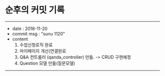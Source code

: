 # 순후의 커밋 기록

---------------------

- date : 2018-11-20
- commit msg : "sunu 1120"
- content
    1. 수업신청로직 완료
    2. 마이페이지 개선(연결완료
    3. Q&A 컨트롤러 (qanda_controller) 만듦. -> CRUD 구현예정
    4. Question 모델 만듦(질문모델)

------------------------